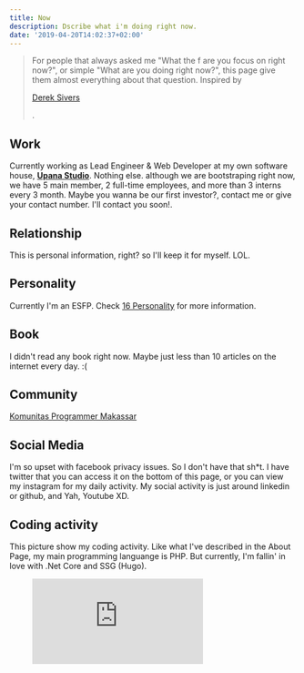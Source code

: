 ```yaml
---
title: Now
description: Dscribe what i'm doing right now.
date: '2019-04-20T14:02:37+02:00'
---
```

> For people that always asked me "What the f are you focus on right now?", or simple "What are you doing right now?", this page give them almost everything about that question. Inspired by 
>
> [Derek Sivers](https://sivers.org/now)
>
> .

## Work

Currently working as Lead Engineer & Web Developer at my own software house, **[Upana Studio](https://www.upanastudio.com)**. Nothing else. although we are bootstraping right now, we have 5 main member, 2 full-time employees, and more than 3 interns every 3 month. Maybe you wanna be our first investor?, contact me or give your contact number. I'll contact you soon!.

## Relationship

This is personal information, right? so I'll keep it for myself. LOL.

## Personality

Currently I'm an ESFP. Check [16 Personality](https://www.16personalities.com/) for more information.

## Book

I didn't read any book right now. Maybe just less than 10 articles on the internet every day. :(

## Community

[Komunitas Programmer Makassar](https://kpmks.github.io)

## Social Media

I'm so upset with facebook privacy issues. So I don't have that sh*t. I have twitter that you can access it on the bottom of this page, or you can view my instagram for my daily activity. 
My social activity is just around linkedin or github, and Yah, Youtube XD.

## Coding activity

This picture show my coding activity. Like what I've described in the About Page, my main programming languange is PHP. But currently, I'm fallin' in love with .Net Core and SSG (Hugo).
<br>

<figure><embed src="https://wakatime.com/share/@c5b47ecb-a59c-4d51-879a-5ed51b3b57ee/3d6095f0-d128-4e2f-af41-7252da198025.svg"></embed></figure>
